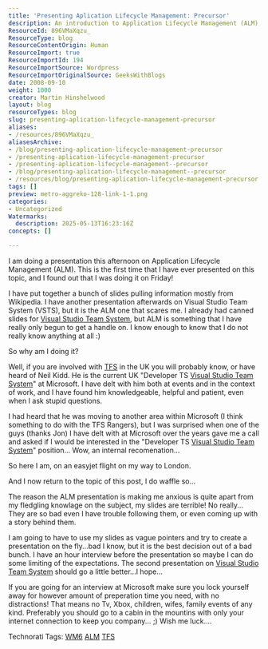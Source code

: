 ```yaml
---
title: 'Presenting Aplication Lifecycle Management: Precursor'
description: An introduction to Application Lifecycle Management (ALM), sharing first-time presentation experiences, preparation tips, and insights on related tools like Visual Studio Team System.
ResourceId: 896VMaXqzu_
ResourceType: blog
ResourceContentOrigin: Human
ResourceImport: true
ResourceImportId: 194
ResourceImportSource: Wordpress
ResourceImportOriginalSource: GeeksWithBlogs
date: 2008-09-10
weight: 1000
creator: Martin Hinshelwood
layout: blog
resourceTypes: blog
slug: presenting-aplication-lifecycle-management-precursor
aliases:
- /resources/896VMaXqzu_
aliasesArchive:
- /blog/presenting-aplication-lifecycle-management-precursor
- /presenting-aplication-lifecycle-management-precursor
- /presenting-aplication-lifecycle-management--precursor
- /blog/presenting-aplication-lifecycle-management--precursor
- /resources/blog/presenting-aplication-lifecycle-management-precursor
tags: []
preview: metro-aggreko-128-link-1-1.png
categories:
- Uncategorized
Watermarks:
  description: 2025-05-13T16:23:16Z
concepts: []

---
```

I am doing a presentation this afternoon on Application Lifecycle Management (ALM). This is the first time that I have ever presented on this topic, and I found out that I was doing it on Friday!

I have put together a bunch of slides pulling information mostly from Wikipedia. I have another presentation afterwards on Visual Studio Team System (VSTS), but it is the ALM one that scares me. I already had canned slides for [Visual Studio Team System](http://msdn2.microsoft.com/en-us/teamsystem/default.aspx "Visual Studio Team System"), but ALM is something that I have really only begun to get a handle on. I know enough to know that I do not really know anything at all :)

So why am I doing it?

Well, if you are involved with [TFS](http://msdn2.microsoft.com/en-us/teamsystem/aa718934.aspx "Team Foundation Server") in the UK you will probably know, or have heard of Neil Kidd. He is the current UK "Developer TS [Visual Studio Team System](http://msdn2.microsoft.com/en-us/teamsystem/default.aspx "Visual Studio Team System")" at Microsoft. I have delt with him both at events and in the context of work, and I have found him knowledgeable, helpful and patient, even when I ask stupid questions.

I had heard that he was moving to another area within Microsoft (I think something to do with the TFS Rangers), but I was surprised when one of the guys (thanks Jon) I have delt with at Microsoft over the years gave me a call and asked if I would be interested in the "Developer TS [Visual Studio Team System](http://msdn2.microsoft.com/en-us/teamsystem/default.aspx "Visual Studio Team System")" position... Wow, an internal recomenation...

So here I am, on an easyjet flight on my way to London.

And I now return to the topic of this post, I do waffle so...

The reason the ALM presentation is making me anxious is quite apart from my fledgling knowlage on the subject, my slides are terrible! No really... They are so bad even I have trouble following them, or even coming up with a story behind them.

I am going to have to use my slides as vague pointers and try to create a presentation on the fly...bad I know, but it is the best decision out of a bad bunch. I have an hour interview before the presentation so maybe I can do some limiting of the expectations. The second presentation on [Visual Studio Team System](http://msdn2.microsoft.com/en-us/teamsystem/default.aspx "Visual Studio Team System") should go a little better...I hope...

If you are going for an interview at Microsoft make sure you lock yourself away for however amount of preperation time you need, with no distractions! That means no Tv, Xbox, children, wifes, family events of any kind. Preferably you should go to a cabin in the mountins with only your internet connection to keep you company... ;) Wish me luck....

Technorati Tags: [WM6](http://technorati.com/tags/WM6) [ALM](http://technorati.com/tags/ALM) [TFS](http://technorati.com/tags/TFS)
